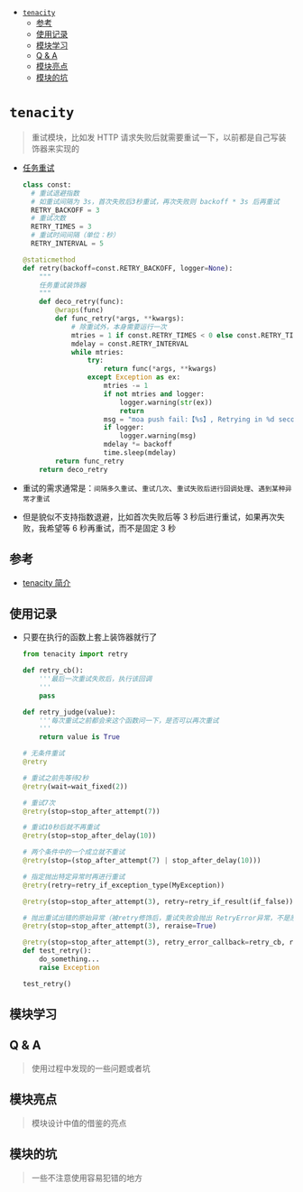 - [`tenacity`](#tenacity)
  - [参考](#参考)
  - [使用记录](#使用记录)
  - [模块学习](#模块学习)
  - [Q & A](#q--a)
  - [模块亮点](#模块亮点)
  - [模块的坑](#模块的坑)

# `tenacity`

> 重试模块，比如发 HTTP 请求失败后就需要重试一下，以前都是自己写装饰器来实现的

- [任务重试](https://www.jb51.net/article/46641.htm)

  ```py
  class const:
    # 重试退避指数
    # 如重试间隔为 3s，首次失败后3秒重试，再次失败则 backoff * 3s 后再重试
    RETRY_BACKOFF = 3
    # 重试次数
    RETRY_TIMES = 3
    # 重试时间间隔（单位：秒）
    RETRY_INTERVAL = 5

  @staticmethod
  def retry(backoff=const.RETRY_BACKOFF, logger=None):
      """
      任务重试装饰器
      """
      def deco_retry(func):
          @wraps(func)
          def func_retry(*args, **kwargs):
              # 除重试外，本身需要运行一次
              mtries = 1 if const.RETRY_TIMES < 0 else const.RETRY_TIMES + 1
              mdelay = const.RETRY_INTERVAL
              while mtries:
                  try:
                      return func(*args, **kwargs)
                  except Exception as ex:
                      mtries -= 1
                      if not mtries and logger:
                          logger.warning(str(ex))
                          return
                      msg = "moa push fail:【%s】, Retrying in %d seconds..." % (str(ex), mdelay)
                      if logger:
                          logger.warning(msg)
                      mdelay *= backoff
                      time.sleep(mdelay)
          return func_retry
      return deco_retry
  ```

- 重试的需求通常是：`间隔多久重试`、`重试几次`、`重试失败后进行回调处理`、`遇到某种异常才重试`

- 但是貌似不支持指数退避，比如首次失败后等 3 秒后进行重试，如果再次失败，我希望等 6 秒再重试，而不是固定 3 秒

## 参考

- [tenacity 简介](http://suo.im/6cpUSA)

## 使用记录

- 只要在执行的函数上套上装饰器就行了

  ```py
  from tenacity import retry

  def retry_cb():
      '''最后一次重试失败后，执行该回调
      '''
      pass

  def retry_judge(value):
      '''每次重试之前都会来这个函数问一下，是否可以再次重试
      '''
      return value is True

  # 无条件重试
  @retry

  # 重试之前先等待2秒
  @retry(wait=wait_fixed(2))

  # 重试7次
  @retry(stop=stop_after_attempt(7))

  # 重试10秒后就不再重试
  @retry(stop=stop_after_delay(10))

  # 两个条件中的一个成立就不重试
  @retry(stop=(stop_after_attempt(7) | stop_after_delay(10)))

  # 指定抛出特定异常时再进行重试
  @retry(retry=retry_if_exception_type(MyException))

  @retry(stop=stop_after_attempt(3), retry=retry_if_result(if_false))  #

  # 抛出重试出错的原始异常（被retry修饰后，重试失败会抛出 RetryError异常，不是原始的异常）
  @retry(stop=stop_after_attempt(3), reraise=True)

  @retry(stop=stop_after_attempt(3), retry_error_callback=retry_cb, retry=retry_if_result(retry_judge))
  def test_retry():
      do_something...
      raise Exception

  test_retry()
  ```

## 模块学习

## Q & A

> 使用过程中发现的一些问题或者坑

## 模块亮点

> 模块设计中值的借鉴的亮点

## 模块的坑

> 一些不注意使用容易犯错的地方
